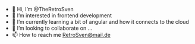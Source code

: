 - 👋 Hi, I’m @TheRetroSven
- 👀 I’m interested in frontend development
- 🌱 I’m currently learning a bit of angular and how it connects to the cloud
- 💞️ I’m looking to collaborate on ...
- 📫 How to reach me RetroSven@mail.de

<!---
TheRetroSven/TheRetroSven is a ✨ special ✨ repository because its `README.md` (this file) appears on your GitHub profile.
You can click the Preview link to take a look at your changes.
--->
